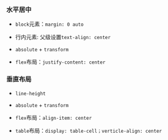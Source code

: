 ### 水平居中

- `block`元素：`margin: 0 auto`

- 行内元素: 父级设置`text-align: center`

- `absolute` + `transform`

- `flex`布局：`justify-content: center`

### 垂直布局

- `line-height`

- `absolute` + `transform`

- `flex`布局：`align-item: center`

- `table`布局：`display: table-cell；verticle-align: center`
